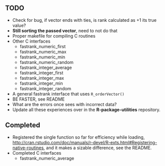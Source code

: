 TODO
----

* Check for bug, if vector ends with ties, is rank calculated as +1 its true value?
* **Still sorting the passed vector**, need to not do that
* Proper makefile for compiling C routines
* Other C interfaces
  * fastrank_numeric_first
  * fastrank_numeric_max
  * fastrank_numeric_min
  * fastrank_numeric_random
  * fastrank_integer_average
  * fastrank_integer_first
  * fastrank_integer_max
  * fastrank_integer_min
  * fastrank_integer_random
* A general fastrank interface that uses `R_orderVector()`
* BE FASTER, see README
* What are the errors once sees with incorrect data?
* Update all these experiences over in the **R-package-utilities** repository.

Completed
---------

* Registered the single function so far for efficiency while loading, http://cran.rstudio.com/doc/manuals/r-devel/R-exts.html#Registering-native-routines, and it makes a sizable difference, see the README.
* Completed C interfaces
  * fastrank_numeric_average
